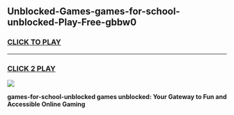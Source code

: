 
## Unblocked-Games-games-for-school-unblocked-Play-Free-gbbw0
<h3>
<a href="https://premium76.site?title=games-for-school-unblocked&ref=10A">CLICK TO PLAY</a></h3>
<hr>

<h3>
<a href="https://premium76.site?title=games-for-school-unblocked&ref=10A">CLICK 2 PLAY</a>
  
</h3>

<a href="https://premium76.site?title=games-for-school-unblocked&ref=10A"><img src="https://clearcache.store/games.png"></a>


**games-for-school-unblocked games unblocked: Your Gateway to Fun and Accessible Online Gaming**
